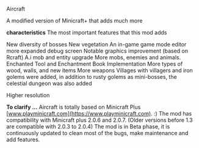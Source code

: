 Aircraft

A modified version of Minicraft+ that adds much more

**characteristics**
The most important features that this mod adds

New diversity of bosses
New vegetation
An in-game game mode editor
more expanded debug screen
Notable graphics improvement (based on Rcraft)
A.i mob and entity upgrade
More mobs, enemies and animals.
Enchanted Tool and Enchantment Book Implementation
More types of wood, walls, and new items
More weapons
Villages with villagers and iron golems were added, in addition to rusty golems as mini-bosses, the celestial dungeon was also added

Higher resolution



**To clarify ...**
Aircraft is totally based on Minicraft Plus [www.playminicraft.com](https://www.playminicraft.com). :)
The mod has compatibility with Minicraft plus 2.0.6 and 2.0.7. (Older versions before 1.3 are compatible with 2.0.3 to 2.0.4)
The mod is in Beta phase, it is continuously updated to clean most of the bugs, make maintenance and add features.
